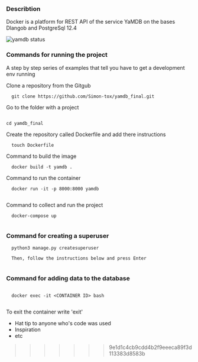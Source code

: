 ### Describtion
Docker is a platform for REST API of the service YaMDB on the bases Dlangob and PostgreSql 12.4


![yamdb status](https://github.com/Simon-tox/yamdb_final/workflows/yamdb_workflow/badge.svg)

### Commands for running the project

A step by step series of examples that tell you have to get a development env running

Clone a repository from the Gitgub

```
  git clone https://github.com/Simon-tox/yamdb_final.git

```
Go to the folder with a project

```

cd yamdb_final

```

Create the repository called Dockerfile and add there instructions

```
  touch Dockerfile

```
Command to build the image 

```
  docker build -t yamdb .

```
Command to run the container
```
  docker run -it -p 8000:8000 yamdb
 
```
Command to collect and run the project

```
  docker-compose up
 
```
  
### Command for creating a superuser

```
  python3 manage.py createsuperuser
  
  Then, follow the instructions below and press Enter
 
```

### Command for adding data to the database

```

  docker exec -it <CONTAINER ID> bash
  
```
To exit the container write 'exit'
 



* Hat tip to anyone who's code was used
* Inspiration
* etc
>>>>>>> 9e1d1c4cb9cdd4b2f9eeeca89f3d113383d8583b
